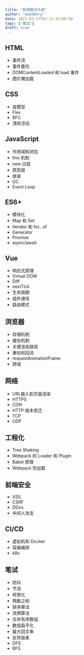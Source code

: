```yaml
---
title: "前端面试大纲"
author: "GeekKery"
date: 2022-03-27T01:11:31+08:00
tags: ["面试"]
draft: true
---
```


## HTML

- 事件流
- 事件委托
- DOMContentLoaded 和 load 事件
- 图片懒加载

## CSS

- 盒模型
- Flex
- BFC
- 清除浮动

## JavaScript

- 作用域和闭包
- this 机制
- new 过程
- 原型链
- 继承
- GC
- Event Loop

## ES6+

- 模块化
- Map 和 Set
- Iterator 和 for...of
- Generator
- Promise
- async/await

## Vue

- 响应式原理
- Virtual DOM
- Diff
- nextTick
- 生命周期
- 组件通信
- 路由模式

## 浏览器

- 存储机制
- 缓存机制
- 关键渲染路径
- 重绘和回流
- requestAnimationFrame
- 跨域

## 网络

- URL输入到页面渲染
- HTTPS
- CDN
- HTTP 版本变迁
- TCP
- UDP

## 工程化

- Tree Shaking
- Webpack 的 Loader 和 Plugin
- Babel 原理
- Webpack 热加载

## 前端安全

- XSS
- CSRF
- DDos
- 中间人攻击

## CI/CD

- 虚拟机和 Docker
- 容器编排
- k8s

## 笔试

- 防抖
- 节流
- 柯里化
- 两数之和
- 排序算法
- 洗牌算法
- 合并有序数组
- 数组扁平化
- 最大回文串
- 反转链表
- DFS
- BFS
